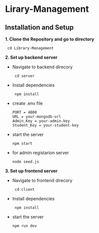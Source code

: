 # Lirary-Management

## Installation and Setup
**1. Clone the Repository and go to directory**

     cd Library-Management

**2. Set up backend server**

- Navigate to backend direcory

       cd server
- Install dependencies

       npm install

- create .env file

      PORT = 4000 
      URL = your-mongodb-url 
      Admin_Key = your-admin-key
      Student_Key = your-student-key
  
- start the server

      npm start

- for admin registarion server

      node seed.js

**3. Set up frontend server**

- Navigate to frontend direcory

       cd client
  
- Install dependencies

       npm install

- start the server

      npm run dev

